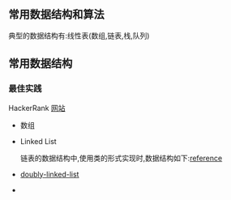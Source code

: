 ## 常用数据结构和算法

典型的数据结构有:线性表(数组,链表,栈,队列)

## 常用数据结构

### 最佳实践

HackerRank [网站](www.hackerrank.com)

- 数组

- Linked List

  链表的数据结构中,使用类的形式实现时,数据结构如下:[reference](https://www.youtube.com/watch?v=njTh_OwMljA&index=2&t=1s&list=PLLXdhg_r2hKA7DPDsunoDZ-Z769jWn4R8)
  
- [doubly-linked-list](https://www.youtube.com/watch?v=JdQeNxWCguQ&t=7s&index=72&list=PLLXdhg_r2hKA7DPDsunoDZ-Z769jWn4R8)
- 
  
  
  
  